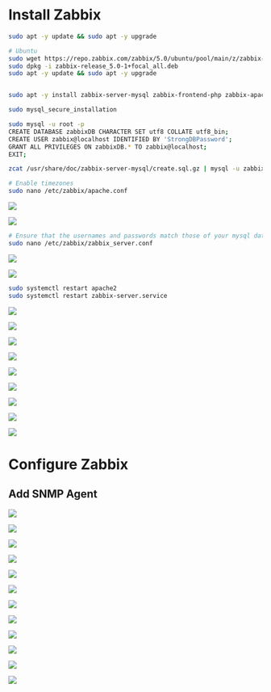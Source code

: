 # Install Zabbix

```Bash
sudo apt -y update && sudo apt -y upgrade
```

```Bash
# Ubuntu 
sudo wget https://repo.zabbix.com/zabbix/5.0/ubuntu/pool/main/z/zabbix-release/zabbix-release_5.0-1+focal_all.deb
sudo dpkg -i zabbix-release_5.0-1+focal_all.deb
sudo apt -y update && sudo apt -y upgrade
```

```Bash

```

```Bash
sudo apt -y install zabbix-server-mysql zabbix-frontend-php zabbix-apache-conf zabbix-agent mysql-server

sudo mysql_secure_installation

sudo mysql -u root -p 
CREATE DATABASE zabbixDB CHARACTER SET utf8 COLLATE utf8_bin;
CREATE USER zabbix@localhost IDENTIFIED BY 'StrongDBPassword';
GRANT ALL PRIVILEGES ON zabbixDB.* TO zabbix@localhost;
EXIT;

zcat /usr/share/doc/zabbix-server-mysql/create.sql.gz | mysql -u zabbix -p zabbixDB
```

```Bash
# Enable timezones
sudo nano /etc/zabbix/apache.conf
```

![](https://github.com/JonmarCorpuz/Procedures/blob/main/Zabbix/Assets/Zabbix%20Install%20pt5-2.jpg)

![](https://github.com/JonmarCorpuz/Procedures/blob/main/Zabbix/Assets/Zabbix%20Install%20pt5-3.jpg)

```Bash
# Ensure that the usernames and passwords match those of your mysql database
sudo nano /etc/zabbix/zabbix_server.conf
```

![](https://github.com/JonmarCorpuz/Procedures/blob/main/Zabbix/Assets/Zabbix%20DB%20Password%20pt1.png)

![](https://github.com/JonmarCorpuz/Procedures/blob/main/Zabbix/Assets/Zabbix%20DB%20Password%20pt2.png)

```Bash
sudo systemctl restart apache2
sudo systemctl restart zabbix-server.service
```

![](https://github.com/JonmarCorpuz/Procedures/blob/main/Zabbix/Assets/Zabbix%20Install%20pt6.jpg)

![](https://github.com/JonmarCorpuz/Procedures/blob/main/Zabbix/Assets/Zabbix%20Install%20pt7.jpg)

![](https://github.com/JonmarCorpuz/Procedures/blob/main/Zabbix/Assets/Zabbix%20Install%20pt8.jpg)

![](https://github.com/JonmarCorpuz/Procedures/blob/main/Zabbix/Assets/Zabbix%20Install%20pt9.jpg)

![](https://github.com/JonmarCorpuz/Procedures/blob/main/Zabbix/Assets/Zabbix%20Install%20pt10.jpg)

![](https://github.com/JonmarCorpuz/Procedures/blob/main/Zabbix/Assets/Zabbix%20Install%20pt11.jpg)

![](https://github.com/JonmarCorpuz/Procedures/blob/main/Zabbix/Assets/Zabbix%20Install%20pt12.jpg)

![](https://github.com/JonmarCorpuz/Procedures/blob/main/Zabbix/Assets/Zabbix%20Install%20pt13.jpg)

![](https://github.com/JonmarCorpuz/SecondBrain/blob/main/Assets/Whitespace.png)

# Configure Zabbix

## Add SNMP Agent

![](https://github.com/JonmarCorpuz/Procedures/blob/main/Zabbix/Assets/Add%20Cisco%20Device%20SNMP%20pt1.jpg)

![](https://github.com/JonmarCorpuz/Procedures/blob/main/Zabbix/Assets/Add%20Cisco%20Device%20SNMP%20pt2.jpg)

![](https://github.com/JonmarCorpuz/Procedures/blob/main/Zabbix/Assets/Add%20Cisco%20Device%20SNMP%20pt3.jpg)

![](https://github.com/JonmarCorpuz/Procedures/blob/main/Zabbix/Assets/Add%20Cisco%20Device%20SNMP%20pt4.jpg)

![](https://github.com/JonmarCorpuz/Procedures/blob/main/Zabbix/Assets/Add%20Cisco%20Device%20SNMP%20pt5.jpg)

![](https://github.com/JonmarCorpuz/Procedures/blob/main/Zabbix/Assets/Add%20Cisco%20Device%20SNMP%20pt6.jpg)

![](https://github.com/JonmarCorpuz/Procedures/blob/main/Zabbix/Assets/Add%20Cisco%20Device%20SNMP%20pt7.jpg)

![](https://github.com/JonmarCorpuz/Procedures/blob/main/Zabbix/Assets/Add%20Cisco%20Device%20SNMP%20pt8.jpg)

![](https://github.com/JonmarCorpuz/Procedures/blob/main/Zabbix/Assets/Add%20Cisco%20Device%20SNMP%20pt9.jpg)

![](https://github.com/JonmarCorpuz/Procedures/blob/main/Zabbix/Assets/Add%20Cisco%20Device%20SNMP%20pt10.jpg)

![](https://github.com/JonmarCorpuz/Procedures/blob/main/Zabbix/Assets/Add%20Cisco%20Device%20SNMP%20pt11.jpg)

![](https://github.com/JonmarCorpuz/Procedures/blob/main/Zabbix/Assets/Add%20Cisco%20Device%20SNMP%20pt12.jpg)
